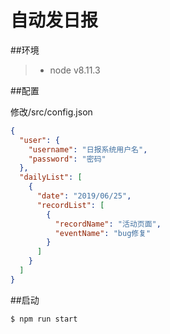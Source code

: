 # 自动发日报

##环境

> * node v8.11.3

##配置

修改/src/config.json

```json
{
  "user": {
    "username": "日报系统用户名",
    "password": "密码"
  },
  "dailyList": [
    {
      "date": "2019/06/25",
      "recordList": [
        {
          "recordName": "活动页面",
          "eventName": "bug修复"
        }
      ]
    }
  ]
}
```

##启动

```
$ npm run start
```
